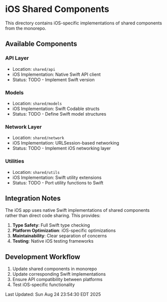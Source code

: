 # iOS Shared Components

This directory contains iOS-specific implementations of shared components from the monorepo.

## Available Components

### API Layer
- Location: `shared/api`
- iOS Implementation: Native Swift API client
- Status: TODO - Implement Swift version

### Models  
- Location: `shared/models`
- iOS Implementation: Swift Codable structs
- Status: TODO - Define Swift model structures

### Network Layer
- Location: `shared/network`
- iOS Implementation: URLSession-based networking
- Status: TODO - Implement iOS networking layer

### Utilities
- Location: `shared/utils`
- iOS Implementation: Swift utility extensions
- Status: TODO - Port utility functions to Swift

## Integration Notes

The iOS app uses native Swift implementations of shared components rather than 
direct code sharing. This provides:

1. **Type Safety**: Full Swift type checking
2. **Platform Optimization**: iOS-specific optimizations
3. **Maintainability**: Clear separation of concerns
4. **Testing**: Native iOS testing frameworks

## Development Workflow

1. Update shared components in monorepo
2. Update corresponding Swift implementations
3. Ensure API compatibility between platforms
4. Test iOS-specific functionality

Last Updated: Sun Aug 24 23:54:30 EDT 2025
